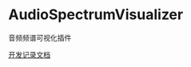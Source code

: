 # AudioSpectrumVisualizer
音频频谱可视化插件

[开发记录文档](https://poppinrubo.github.io/AudioSpectrumVisualizer/record "开发记录文档")  

